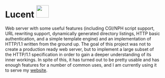 # Lucent <img src="http://lunarcoffee.cf/d/lucent.png" width="40">
Web server with some useful features (including CGI/NPH script support, URL rewriting support, dynamically generated directory listings, HTTP basic authentication, and a simple template engine) and an implementation of HTTP/1.1 written from the ground up. The goal of this project was not to create a production ready web server, but to implement a large subset of the HTTP/1.1 specification in order to gain a deeper understanding of its inner workings. In spite of this, it has turned out to be pretty usable and has enough features for a number of common uses, and I am currently using it to serve my [website](http://lunarcoffee.cf).

